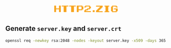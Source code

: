 <h1 align="center">
   <img src="logo.png" width="40%" height="40%" alt="http2.zig logo" title="http2.zig logo">
</h1>


## Generate `server.key` and `server.crt`

```bash
openssl req -newkey rsa:2048 -nodes -keyout server.key -x509 -days 365 -out server.crt
```
